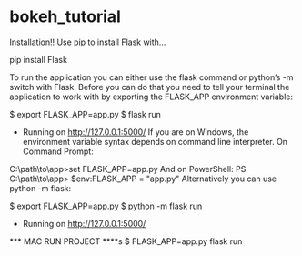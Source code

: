 # bokeh_tutorial

Installation!! 
Use pip to install Flask with...

pip install Flask


To run the application you can either use the flask command or python’s -m switch with Flask. Before you can do that you need to tell your terminal the application to work with by exporting the FLASK_APP environment variable:

$ export FLASK_APP=app.py
$ flask run
 * Running on http://127.0.0.1:5000/
If you are on Windows, the environment variable syntax depends on command line interpreter. On Command Prompt:

C:\path\to\app>set FLASK_APP=app.py
And on PowerShell:
PS C:\path\to\app> $env:FLASK_APP = "app.py"
Alternatively you can use python -m flask:

$ export FLASK_APP=app.py
$ python -m flask run
 * Running on http://127.0.0.1:5000/


*** MAC RUN PROJECT ****s
$ FLASK_APP=app.py flask run